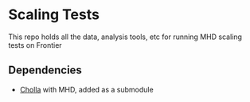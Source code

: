 # Scaling Tests

This repo holds all the data, analysis tools, etc for running MHD scaling tests on Frontier

## Dependencies

- [Cholla](https://github.com/cholla-hydro/cholla) with MHD, added as a submodule

